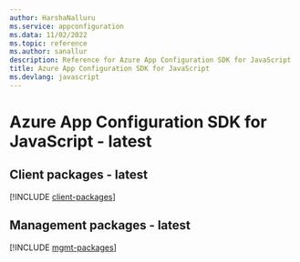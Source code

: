```yaml
---
author: HarshaNalluru
ms.service: appconfiguration
ms.data: 11/02/2022
ms.topic: reference
ms.author: sanallur
description: Reference for Azure App Configuration SDK for JavaScript
title: Azure App Configuration SDK for JavaScript
ms.devlang: javascript
---
```

# Azure App Configuration SDK for JavaScript - latest

## Client packages - latest
[!INCLUDE [client-packages](app-configuration-client-index.md)]
## Management packages - latest
[!INCLUDE [mgmt-packages](app-configuration-mgmt-index.md)]